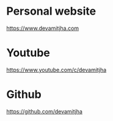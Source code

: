 # Personal website
https://www.devamitjha.com

# Youtube
https://www.youtube.com/c/devamitjha

# Github
https://github.com/devamitjha
